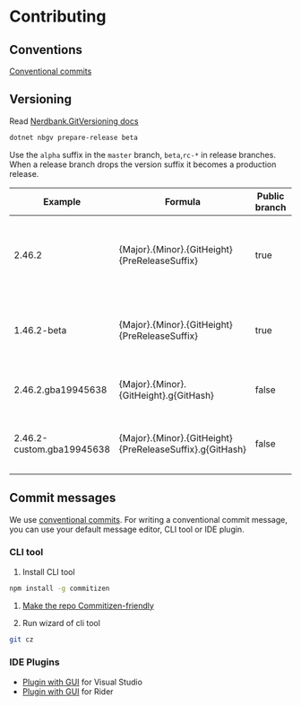 # Contributing 

## Conventions

[Conventional commits](https://www.conventionalcommits.org/en/v1.0.0/)

## Versioning

Read [Nerdbank.GitVersioning docs](https://github.com/dotnet/Nerdbank.GitVersioning/blob/master/doc/nbgv-cli.md)  

```bash
dotnet nbgv prepare-release beta
```

Use the `alpha` suffix in the `master` branch, `beta`,`rc-*` in release branches. When a release branch drops the version suffix it becomes a production release.


| Example                   | Formula                                                  | Public branch | Prerelease suffix | Example explanation                                                   |
| ------------------------- | -------------------------------------------------------- | ------------- | ----------------- | --------------------------------------------------------------------- |
| 2.46.2                    | {Major}.{Minor}.{GitHeight}{PreReleaseSuffix}            | true          | null              | public branch `master`, version.json without any `-prerelease` suffix |
| 1.46.2-beta               | {Major}.{Minor}.{GitHeight}{PreReleaseSuffix}            | true          | `-beta`           | public branch `release/v1.4`, version.json with `-beta` suffix        |
| 2.46.2.gba19945638        | {Major}.{Minor}.{GitHeight}.g{GitHash}                   | false         | null              | non-public branch `feat1`, version.json without suffix                |
| 2.46.2-custom.gba19945638 | {Major}.{Minor}.{GitHeight}{PreReleaseSuffix}.g{GitHash} | false         | `-custom`         | non-public branch `feat1`,  version.json with `-custom` suffix        |


## Commit messages

We use [conventional commits](https://www.conventionalcommits.org). For writing a conventional commit message, you can use
your default message editor, CLI tool or IDE plugin.

### CLI tool

1. Install CLI tool
  
  ```bash
  npm install -g commitizen
  ```

1. [Make the repo Commitizen-friendly](https://github.com/commitizen/cz-cli#making-your-repo-commitizen-friendly)

1. Run wizard of cli tool

  ```bash
  git cz
  ```

### IDE Plugins

* [Plugin with GUI](https://marketplace.visualstudio.com/items?itemName=mrluje.vs-commitizen) for Visual Studio
* [Plugin with GUI](https://plugins.jetbrains.com/plugin/9861-git-commit-template) for Rider